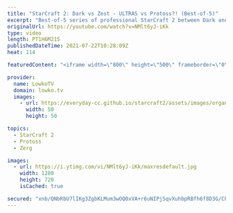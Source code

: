 ```yaml
---
title: "StarCraft 2: Dark vs Zest - ULTRAS vs Protoss?! (Best-of-5)"
excerpt: "Best-of-5 series of professional StarCraft 2 between Dark and Zest. In this match we see both players constantly trying to outsmart each other with a variety of tactics, strategies and unit compositions.  Dark vs Zest on Beckett Industries: https://youtu.be/mUG5ryGpiV8  Support my work on Patreon: http://www.patreon.com/lowkotv"
originalUrl: https://youtube.com/watch?v=NMlt6yJ-iKk
type: video
length: PT1H6M21S
publishedDateTime: 2021-07-22T10:28:09Z
heat: 114

featuredContent: "<iframe width=\"800\" height=\"500\" frameborder=\"0\" src=\"https://www.youtube.com/embed/NMlt6yJ-iKk\" allow=\"accelerometer; autoplay; encrypted-media; gyroscope; picture-in-picture\" allowfullscreen></iframe>"

provider:
  name: LowkoTV
  domain: lowko.tv
  images:
    - url: https://everyday-cc.github.io/starcraft2/assets/images/organizations/lowko.tv-50x50.jpg
      width: 50
      height: 50

topics:
  - StarCraft 2
  - Protoss
  - Zerg

images:
  - url: https://i.ytimg.com/vi/NMlt6yJ-iKk/maxresdefault.jpg
    width: 1280
    height: 720
    isCached: true

secured: "xnb/QNbRbU7lIKg3ZgbKLMum3wOQ0xVA+r6uNIPjSqvXuhbpRBfh6f8D3G/CPpma2843NLtEfJcPY0IFT2AkNjqaidmsyHCFjdg7R330agHxP7n2P3ai/WwdrvfNwGOzIJd+S7XBF+BwTfjV+459gOtgSI0fEMNtJdExCPonsXjwJ7q1I0Mb1RB6H+l5kkp0CBK9c48aEeY3l7PtduO6WvvGZctIQvoSMrHJ7PBwWE9mNhtQzfmETqUFlCh1tbhtEhwqk2c/AdYv3XxqCqyIpJULptsAQ1GCvoVDv0SgpPywqPyj+5EI/+/a7pbtpvxzooA+fXiS3LWJdDdzAovS041907TwbLf2XTRCcGM07gE3eyJddHju4kwviOUovg/9wnxT9QfRCKyk0WiB65e9NQZdidbIskW/LR3EK8NupeQ=;AlbiWlnab1RmrcUUdlCXCA=="
---
```


